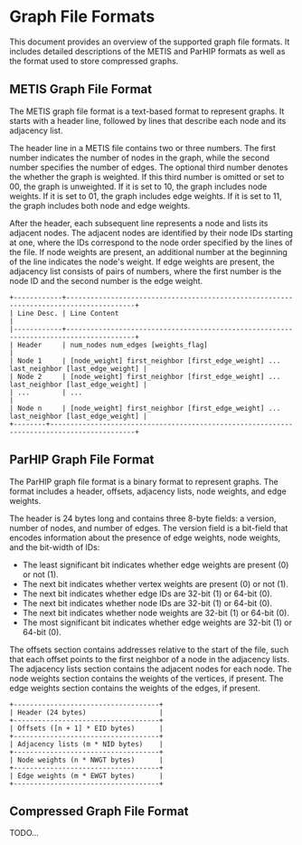 # Graph File Formats

This document provides an overview of the supported graph file formats. It includes detailed descriptions of the METIS and ParHIP formats as well as the format used to store compressed graphs.

## METIS Graph File Format

The METIS graph file format is a text-based format to represent graphs. It starts with a header line, followed by lines that describe each node and its adjacency list.

The header line in a METIS file contains two or three numbers. The first number indicates the number of nodes in the graph, while the second number specifies the number of edges. The optional third number denotes the whether the graph is weighted. If this third number is omitted or set to 00, the graph is unweighted. If it is set to 10, the graph includes node weights. If it is set to 01, the graph includes edge weights. If it is set to 11, the graph includes both node and edge weights.

After the header, each subsequent line represents a node and lists its adjacent nodes. The adjacent nodes are identified by their node IDs starting at one, where the IDs correspond to the node order specified by the lines of the file. If node weights are present, an additional number at the beginning of the line indicates the node's weight. If edge weights are present, the adjacency list consists of pairs of numbers, where the first number is the node ID and the second number is the edge weight.

```
+------------+---------------------------------------------------------------------------------------+
| Line Desc. | Line Content                                                                          |
|------------+---------------------------------------------------------------------------------------+
| Header     | num_nodes num_edges [weights_flag]                                                    |
| Node 1     | [node_weight] first_neighbor [first_edge_weight] ... last_neighbor [last_edge_weight] |
| Node 2     | [node_weight] first_neighbor [first_edge_weight] ... last_neighbor [last_edge_weight] |
| ...        | ...                                                                                   |
| Node n     | [node_weight] first_neighbor [first_edge_weight] ... last_neighbor [last_edge_weight] |
+--------+-------------------------------------------------------------------------------------------+
```

## ParHIP Graph File Format

The ParHIP graph file format is a binary format to represent graphs. The format includes a header, offsets, adjacency lists, node weights, and edge weights.

The header is 24 bytes long and contains three 8-byte fields: a version, number of nodes, and number of edges. The version field is a bit-field that encodes information about the presence of edge weights, node weights, and the bit-width of IDs:
- The least significant bit indicates whether edge weights are present (0) or not (1).
- The next bit indicates whether vertex weights are present (0) or not (1).
- The next bit indicates whether edge IDs are 32-bit (1) or 64-bit (0).
- The next bit indicates whether node IDs are 32-bit (1) or 64-bit (0).
- The next bit indicates whether node weights are 32-bit (1) or 64-bit (0).
- The most significant bit indicates whether edge weights are 32-bit (1) or 64-bit (0).

The offsets section contains addresses relative to the start of the file, such that each offset points to the first neighbor of a node in the adjacency lists. The adjacency lists section contains the adjacent nodes for each node. The node weights section contains the weights of the vertices, if present. The edge weights section contains the weights of the edges, if present.
```
+------------------------------------+
| Header (24 bytes)                  |
+------------------------------------+
| Offsets ([n + 1] * EID bytes)      |
+------------------------------------+
| Adjacency lists (m * NID bytes)    |
+------------------------------------+
| Node weights (n * NWGT bytes)      |
+------------------------------------+
| Edge weights (m * EWGT bytes)      |
+------------------------------------+
```

## Compressed Graph File Format

TODO...
